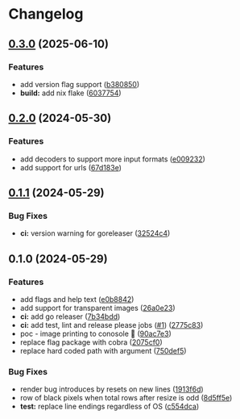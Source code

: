 # Changelog

## [0.3.0](https://github.com/scottmckendry/pat/compare/v0.2.0...v0.3.0) (2025-06-10)


### Features

* add version flag support ([b380850](https://github.com/scottmckendry/pat/commit/b380850c23dad9c7665173e6d251db0655ff3737))
* **build:** add nix flake ([6037754](https://github.com/scottmckendry/pat/commit/6037754a798b3080d21949d696c7908128d0510e))

## [0.2.0](https://github.com/scottmckendry/pat/compare/v0.1.1...v0.2.0) (2024-05-30)


### Features

* add decoders to support more input formats ([e009232](https://github.com/scottmckendry/pat/commit/e009232628f6a2c87d6cb3c17d8fc644425e8cb0))
* add support for urls ([67d183e](https://github.com/scottmckendry/pat/commit/67d183eebfd180a569372439543ee584157d86da))

## [0.1.1](https://github.com/scottmckendry/pat/compare/v0.1.0...v0.1.1) (2024-05-29)


### Bug Fixes

* **ci:** version warning for goreleaser ([32524c4](https://github.com/scottmckendry/pat/commit/32524c48639c3000519227318733bb98a384be49))

## 0.1.0 (2024-05-29)


### Features

* add flags and help text ([e0b8842](https://github.com/scottmckendry/pat/commit/e0b8842eed75981921f7c7212bcf2255c8a13347))
* add support for transparent images ([26a0e23](https://github.com/scottmckendry/pat/commit/26a0e23fef86f6eab52dd520ab3cd0f74a3cda88))
* **ci:** add go releaser ([7b34bdd](https://github.com/scottmckendry/pat/commit/7b34bdd2b46aa0519ce019bc41cb06cac994d66f))
* **ci:** add test, lint and release please jobs ([#1](https://github.com/scottmckendry/pat/issues/1)) ([2775c83](https://github.com/scottmckendry/pat/commit/2775c83cdfc89c769b5f0d4e342ecfee44c52d60))
* poc - image printing to conosole :tada: ([90ac7e3](https://github.com/scottmckendry/pat/commit/90ac7e33446c3b7b6a7dbfaac43e48a84bb76c9f))
* replace flag package with cobra ([2075cf0](https://github.com/scottmckendry/pat/commit/2075cf0a72ca9802932e353a2e713d7499cf1467))
* replace hard coded path with argument ([750def5](https://github.com/scottmckendry/pat/commit/750def5cef392e7ef3435d34ff38438076db0bd9))


### Bug Fixes

* render bug introduces by resets on new lines ([1913f6d](https://github.com/scottmckendry/pat/commit/1913f6df59cfae0e2274a71532e88e9fe61c9a78))
* row of black pixels when total rows after resize is odd ([8d5ff5e](https://github.com/scottmckendry/pat/commit/8d5ff5efc39f20f49e4515ec581f83d3d9c3978a))
* **test:** replace line endings regardless of OS ([c554dca](https://github.com/scottmckendry/pat/commit/c554dca071814f2b1095082e9fe6d712763181f3))
